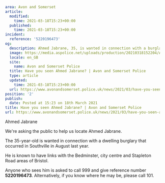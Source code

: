 ```yaml
area: Avon and Somerset
article:
  modified:
    time: 2021-03-18T15:23+00:00
  published:
    time: 2021-03-18T15:23+00:00
incident:
  reference: '5220196473'
og:
  description: Ahmed Jabrane, 35, is wanted in connection with a burglary in Southville last year.
  image: https://media.aspolice.net/uploads/production/20210318152204/Ahmed-Jabrane-web.jpg
  locale: en_GB
  site:
    name: Avon and Somerset Police
  title: Have you seen Ahmed Jabrane? | Avon and Somerset Police
  type: article
  updated:
    time: 2021-03-18T15:23+00:00
  url: https://www.avonandsomerset.police.uk/news/2021/03/have-you-seen-ahmed-jabrane/
position: '2'
publish:
  date: Posted at 15:23 on 18th March 2021
title: Have you seen Ahmed Jabrane? | Avon and Somerset Police
url: https://www.avonandsomerset.police.uk/news/2021/03/have-you-seen-ahmed-jabrane/
```

Ahmed Jabrane

We're asking the public to help us locate Ahmed Jabrane.

The 35-year-old is wanted in connection with a dwelling burglary that occurred in Southville in August last year.

He is known to have links with the Bedminster, city centre and Stapleton Road areas of Bristol.

Anyone who sees him is asked to call 999 and give reference number **5220196473**. Alternatively, if you know where he may be, please call 101.
